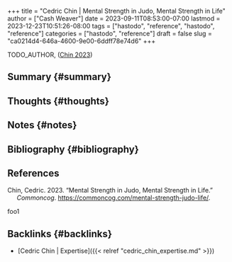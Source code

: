 +++
title = "Cedric Chin | Mental Strength in Judo, Mental Strength in Life"
author = ["Cash Weaver"]
date = 2023-09-11T08:53:00-07:00
lastmod = 2023-12-23T10:51:26-08:00
tags = ["hastodo", "reference", "hastodo", "reference"]
categories = ["hastodo", "reference"]
draft = false
slug = "ca0214d4-646a-4600-9e00-6ddff78e74d6"
+++

TODO_AUTHOR, (<a href="#citeproc_bib_item_1">Chin 2023</a>)


## Summary {#summary}


## Thoughts {#thoughts}


## Notes {#notes}


## Bibliography {#bibliography}

## References

<style>.csl-entry{text-indent: -1.5em; margin-left: 1.5em;}</style><div class="csl-bib-body">
  <div class="csl-entry"><a id="citeproc_bib_item_1"></a>Chin, Cedric. 2023. “Mental Strength in Judo, Mental Strength in Life.” <i>Commoncog</i>. <a href="https://commoncog.com/mental-strength-judo-life/">https://commoncog.com/mental-strength-judo-life/</a>.</div>
</div>

foo1


## Backlinks {#backlinks}

-   [Cedric Chin | Expertise]({{< relref "cedric_chin_expertise.md" >}})
